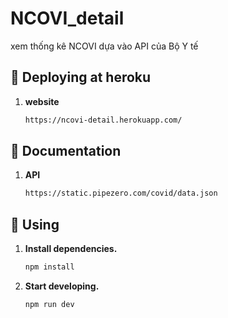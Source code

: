 # NCOVI_detail
xem thống kê NCOVI dựa vào API của Bộ Y tế

## 🚀 Deploying at heroku

1. **website**

   ```sh
   https://ncovi-detail.herokuapp.com/
   ```


## 🚀 Documentation

1. **API**

   ```sh
   https://static.pipezero.com/covid/data.json
   ```


## 🚀 Using

1. **Install dependencies.**

   ```sh
   npm install
   ```

2. **Start developing.**
   ```sh
   npm run dev
   ```
